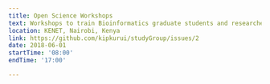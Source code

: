 ```yaml
---
title: Open Science Workshops
text: Workshops to train Bioinformatics graduate students and researchers on open science tools: Git &GitHub, Jupyter Notebooks, RMarkdown, etc.
location: KENET, Nairobi, Kenya
link: https://github.com/kipkurui/studyGroup/issues/2
date: 2018-06-01
startTime: '08:00'
endTime: '17:00' 

---
```

